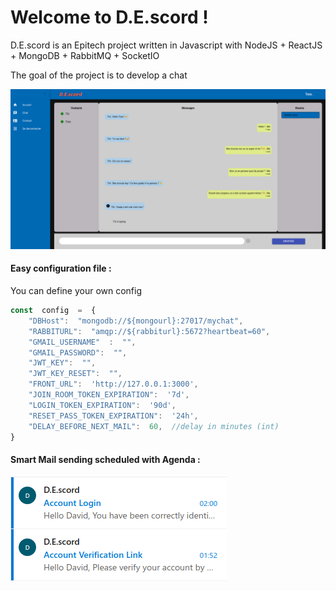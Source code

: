 # Welcome to D.E.scord !

D.E.scord is an Epitech project written in Javascript with NodeJS + ReactJS + MongoDB + RabbitMQ + SocketIO

The goal of the project is to develop a chat

![](https://github.com/DavidL54/Epitech-MJS-My_chat/blob/main/docimg/presentation.png)

#### Easy configuration file :
You can define your own config

```javascript
const  config  =  {
    "DBHost":  "mongodb://${mongourl}:27017/mychat",
    "RABBITURL":  "amqp://${rabbiturl}:5672?heartbeat=60",
    "GMAIL_USERNAME"  :  "",
    "GMAIL_PASSWORD":  "",
    "JWT_KEY":  "",
    "JWT_KEY_RESET":  "",
    "FRONT_URL":  'http://127.0.0.1:3000',
    "JOIN_ROOM_TOKEN_EXPIRATION":  '7d',
    "LOGIN_TOKEN_EXPIRATION":  '90d',
    "RESET_PASS_TOKEN_EXPIRATION":  '24h',
    "DELAY_BEFORE_NEXT_MAIL":  60,  //delay in minutes (int)
}
```

#### Smart Mail sending scheduled with Agenda :

![](https://github.com/DavidL54/Epitech-MJS-My_chat/blob/main/docimg/email.png)
